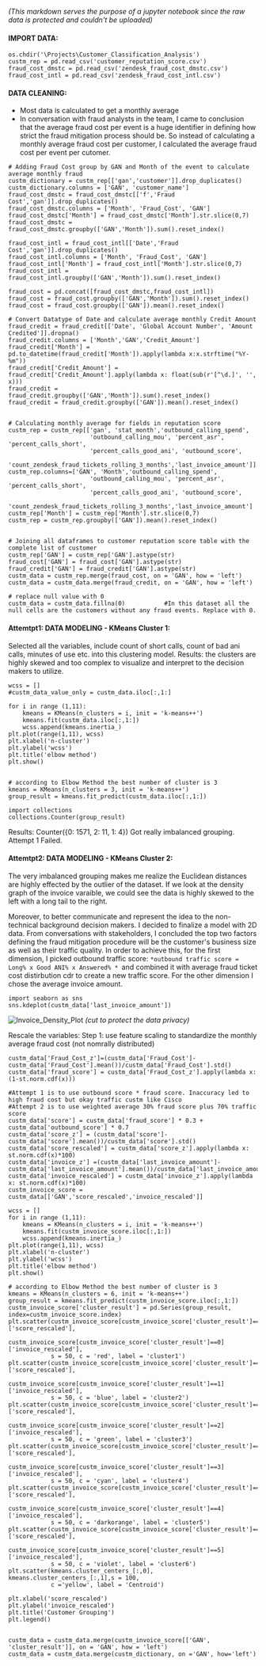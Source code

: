 *(This markdown serves the purpose of a jupyter notebook since the raw data is protected and couldn't be uploaded)*

#### IMPORT DATA:
```
os.chdir('\Projects\Customer_Classification_Analysis')
custm_rep = pd.read_csv('customer_reputation_score.csv')
fraud_cost_dmstc = pd.read_csv('zendesk_fraud_cost_dmstc.csv')
fraud_cost_intl = pd.read_csv('zendesk_fraud_cost_intl.csv')
``` 
    
#### DATA CLEANING:
- Most data is calculated to get a monthly average
- In conversation with fraud analysts in the team, I came to conclusion that the average fraud cost per event is a huge identifier in defining how strict the fraud mitigation process should be. So instead of calculating a monthly average fraud cost per customer, I calculated the average fraud cost per event per cutomer.
```
# Adding Fraud Cost group by GAN and Month of the event to calculate average monthly fraud 
custm_dictionary = custm_rep[['gan','customer']].drop_duplicates()
custm_dictionary.columns = ['GAN', 'customer_name']
fraud_cost_dmstc = fraud_cost_dmstc[['f','Fraud Cost','gan']].drop_duplicates()
fraud_cost_dmstc.columns = ['Month', 'Fraud_Cost', 'GAN']
fraud_cost_dmstc['Month'] = fraud_cost_dmstc['Month'].str.slice(0,7)
fraud_cost_dmstc = fraud_cost_dmstc.groupby(['GAN','Month']).sum().reset_index()

fraud_cost_intl = fraud_cost_intl[['Date','Fraud Cost','gan']].drop_duplicates()
fraud_cost_intl.columns = ['Month', 'Fraud_Cost', 'GAN']
fraud_cost_intl['Month'] = fraud_cost_intl['Month'].str.slice(0,7)
fraud_cost_intl = fraud_cost_intl.groupby(['GAN','Month']).sum().reset_index()

fraud_cost = pd.concat([fraud_cost_dmstc,fraud_cost_intl])
fraud_cost = fraud_cost.groupby(['GAN','Month']).sum().reset_index()
fraud_cost = fraud_cost.groupby(['GAN']).mean().reset_index()

# Convert Datatype of Date and calculate average monthly Credit Amount
fraud_credit = fraud_credit[['Date', 'Global Account Number', 'Amount Credited']].dropna()
fraud_credit.columns = ['Month','GAN','Credit_Amount']
fraud_credit['Month'] = pd.to_datetime(fraud_credit['Month']).apply(lambda x:x.strftime("%Y-%m"))
fraud_credit['Credit_Amount'] = fraud_credit['Credit_Amount'].apply(lambda x: float(sub(r'[^\d.]', '', x)))
fraud_credit = fraud_credit.groupby(['GAN','Month']).sum().reset_index()
fraud_credit = fraud_credit.groupby(['GAN']).mean().reset_index()


# Calculating monthly average for fields in reputation score
custm_rep = custm_rep[['gan', 'stat_month','outbound_calling_spend', 
                       'outbound_calling_mou', 'percent_asr', 'percent_calls_short',
                       'percent_calls_good_ani', 'outbound_score',
                       'count_zendesk_fraud_tickets_rolling_3_months','last_invoice_amount']].dropna()
custm_rep.columns=['GAN', 'Month','outbound_calling_spend', 
                       'outbound_calling_mou', 'percent_asr', 'percent_calls_short',
                       'percent_calls_good_ani', 'outbound_score',
                       'count_zendesk_fraud_tickets_rolling_3_months','last_invoice_amount']
custm_rep['Month'] = custm_rep['Month'].str.slice(0,7)
custm_rep = custm_rep.groupby(['GAN']).mean().reset_index()


# Joining all dataframes to customer reputation score table with the complete list of customer
custm_rep['GAN'] = custm_rep['GAN'].astype(str)
fraud_cost['GAN'] = fraud_cost['GAN'].astype(str)
fraud_credit['GAN'] = fraud_credit['GAN'].astype(str)
custm_data = custm_rep.merge(fraud_cost, on = 'GAN', how = 'left')
custm_data = custm_data.merge(fraud_credit, on = 'GAN', how = 'left')

# replace null value with 0
custm_data = custm_data.fillna(0)           #In this dataset all the null cells are the customers without any fraud events. Replace with 0.
```

#### Attemtpt1: DATA MODELING - KMeans Cluster 1:
Selected all the variables, include count of short calls, count of bad ani calls, minutes of use etc. into this clustering model.
Results: the clusters are highly skewed and too complex to visualize and interpret to the decision makers to utilize.
```
wcss = []
#custm_data_value_only = custm_data.iloc[:,1:]

for i in range (1,11):
    kmeans = KMeans(n_clusters = i, init = 'k-means++')
    kmeans.fit(custm_data.iloc[:,1:])
    wcss.append(kmeans.inertia_)
plt.plot(range(1,11), wcss)
plt.xlabel('n-cluster')
plt.ylabel('wcss')
plt.title('elbow method')
plt.show()


# according to Elbow Method the best number of cluster is 3
kmeans = KMeans(n_clusters = 3, init = 'k-means++')
group_result = kmeans.fit_predict(custm_data.iloc[:,1:])

import collections
collections.Counter(group_result)
```

Results: Counter({0: 1571, 2: 11, 1: 4})
Got really imbalanced grouping. Attempt 1 Failed.

#### Attemtpt2: DATA MODELING - KMeans Cluster 2:
The very imbalanced grouping makes me realize the Euclidean distances are highly effected by the outlier of the dataset.
If we look at the density graph of the invoice varaible, we could see the data is highly skewed to the left with a long tail to the right.

Moreover, to better communicate and represent the idea to the non-technical background decision makers. I decided to finalize a model with 2D data. 
From conversations with stakeholders, I concluded the top two factors defining the fraud mitigation procedure will be the customer's business size as well as their traffic quality.
In order to achieve this, for the first dimension, I picked outbound traffic score: ```*outbound traffic score = Long% x Good ANI% x Answered% * ```and combined it with average fraud ticket cost distirbution cdr to create a new traffic score.
For the other dimension I chose the average invoice amount. 
```
import seaborn as sns
sns.kdeplot(custm_data['last_invoice_amount'])
```
![Invoice_Density_Plot](https://github.com/KathySunDS/Customer_Classification/blob/main/Density.PNG)
*(cut to protect the data privacy)*

Rescale the variables:
Step 1: use feature scaling to standardize the monthly average fraud cost (not nomrally distributed)
```
custm_data['Fraud_Cost_z']=(custm_data['Fraud_Cost']-custm_data['Fraud_Cost'].mean())/custm_data['Fraud_Cost'].std() 
custm_data['fraud_score'] = custm_data['Fraud_Cost_z'].apply(lambda x: (1-st.norm.cdf(x)))

#Attempt 1 is to use outbound score * fraud score. Inaccuracy led to high fraud cost but okay traffic custm like Cisco
#Attempt 2 is to use weighted average 30% fraud score plus 70% traffic score
custm_data['score'] = custm_data['fraud_score'] * 0.3 + custm_data['outbound_score'] * 0.7
custm_data['score_z'] = (custm_data['score']-custm_data['score'].mean())/custm_data['score'].std()
custm_data['score_rescaled'] = custm_data['score_z'].apply(lambda x: st.norm.cdf(x)*100)
custm_data['invoice_z'] =(custm_data['last_invoice_amount']-custm_data['last_invoice_amount'].mean())/custm_data['last_invoice_amount'].std()
custm_data['invoice_rescaled'] = custm_data['invoice_z'].apply(lambda x: st.norm.cdf(x)*100)                        
custm_invoice_score = custm_data[['GAN','score_rescaled','invoice_rescaled']]

wcss = []
for i in range (1,11):
    kmeans = KMeans(n_clusters = i, init = 'k-means++')
    kmeans.fit(custm_invoice_score.iloc[:,1:])
    wcss.append(kmeans.inertia_)
plt.plot(range(1,11), wcss)
plt.xlabel('n-cluster')
plt.ylabel('wcss')
plt.title('elbow method')
plt.show()

# according to Elbow Method the best number of cluster is 3
kmeans = KMeans(n_clusters = 6, init = 'k-means++')
group_result = kmeans.fit_predict(custm_invoice_score.iloc[:,1:])
custm_invoice_score['cluster_result'] = pd.Series(group_result, index=custm_invoice_score.index)
plt.scatter(custm_invoice_score[custm_invoice_score['cluster_result']==0]['score_rescaled'],
            custm_invoice_score[custm_invoice_score['cluster_result']==0]['invoice_rescaled'],
            s = 50, c = 'red', label = 'cluster1')
plt.scatter(custm_invoice_score[custm_invoice_score['cluster_result']==1]['score_rescaled'],
            custm_invoice_score[custm_invoice_score['cluster_result']==1]['invoice_rescaled'],
            s = 50, c = 'blue', label = 'cluster2')
plt.scatter(custm_invoice_score[custm_invoice_score['cluster_result']==2]['score_rescaled'],
            custm_invoice_score[custm_invoice_score['cluster_result']==2]['invoice_rescaled'],
            s = 50, c = 'green', label = 'cluster3')
plt.scatter(custm_invoice_score[custm_invoice_score['cluster_result']==3]['score_rescaled'],
            custm_invoice_score[custm_invoice_score['cluster_result']==3]['invoice_rescaled'],
            s = 50, c = 'cyan', label = 'cluster4')
plt.scatter(custm_invoice_score[custm_invoice_score['cluster_result']==4]['score_rescaled'],
            custm_invoice_score[custm_invoice_score['cluster_result']==4]['invoice_rescaled'],
            s = 50, c = 'darkorange', label = 'cluster5')
plt.scatter(custm_invoice_score[custm_invoice_score['cluster_result']==5]['score_rescaled'],
            custm_invoice_score[custm_invoice_score['cluster_result']==5]['invoice_rescaled'],
            s = 50, c = 'violet', label = 'cluster6')
plt.scatter(kmeans.cluster_centers_[:,0], kmeans.cluster_centers_[:,1],s = 100, 
            c ='yellow', label = 'Centroid')

plt.xlabel('score_rescaled')
plt.ylabel('invoice_rescaled')
plt.title('Customer Grouping')
plt.legend()


custm_data = custm_data.merge(custm_invoice_score[['GAN', 'cluster_result']], on = 'GAN', how = 'left')
custm_data = custm_data.merge(custm_dictionary, on ='GAN', how='left')
```
